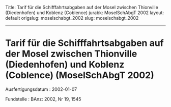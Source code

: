 Title: Tarif für die Schifffahrtsabgaben auf der Mosel zwischen Thionville (Diedenhofen)
  und Koblenz (Coblence)
jurabk: MoselSchAbgT 2002
layout: default
origslug: moselschabgt_2002
slug: moselschabgt_2002

---

# Tarif für die Schifffahrtsabgaben auf der Mosel zwischen Thionville (Diedenhofen) und Koblenz (Coblence) (MoselSchAbgT 2002)

Ausfertigungsdatum
:   2002-01-07

Fundstelle
:   BAnz: 2002, Nr 19, 1545

